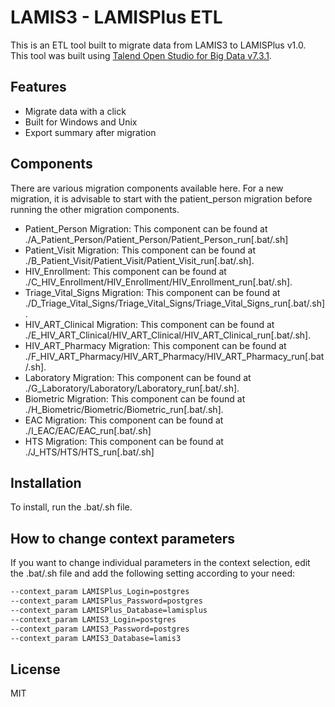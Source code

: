 # LAMIS3 - LAMISPlus ETL

This is an ETL tool built to migrate data from LAMIS3 to LAMISPlus v1.0. This tool was built using [Talend Open Studio for Big Data v7.3.1](https://www.talend.com/products/talend-open-studio/).

## Features

- Migrate data with a click
- Built for Windows and Unix
- Export summary after migration

## Components
There are various migration components available here. For a new migration, it is advisable to start with the patient_person migration before running the other migration components.
- Patient_Person Migration: This component can be found at ./A_Patient_Person/Patient_Person/Patient_Person_run[.bat/.sh]
- Patient_Visit Migration: This component can be found at ./B_Patient_Visit/Patient_Visit/Patient_Visit_run[.bat/.sh]. 
- HIV_Enrollment: This component can be found at ./C_HIV_Enrollment/HIV_Enrollment/HIV_Enrollment_run[.bat/.sh].
- Triage_Vital_Signs Migration: This component can be found at ./D_Triage_Vital_Signs/Triage_Vital_Signs/Triage_Vital_Signs_run[.bat/.sh]. 
- HIV_ART_Clinical Migration: This component can be found at ./E_HIV_ART_Clinical/HIV_ART_Clinical/HIV_ART_Clinical_run[.bat/.sh].
- HIV_ART_Pharmacy Migration: This component can be found at ./F_HIV_ART_Pharmacy/HIV_ART_Pharmacy/HIV_ART_Pharmacy_run[.bat/.sh].
- Laboratory Migration: This component can be found at ./G_Laboratory/Laboratory/Laboratory_run[.bat/.sh].
- Biometric Migration: This component can be found at ./H_Biometric/Biometric/Biometric_run[.bat/.sh].
- EAC Migration: This component can be found at ./I_EAC/EAC/EAC_run[.bat/.sh]
- HTS Migration: This component can be found at ./J_HTS/HTS/HTS_run[.bat/.sh]


## Installation

To install, run the .bat/.sh file.

## How to change context parameters
If you want to change individual parameters in the context selection, edit the .bat/.sh file and add the following setting according to your need:

```sh
--context_param LAMISPlus_Login=postgres  
--context_param LAMISPlus_Password=postgres  
--context_param LAMISPlus_Database=lamisplus  
--context_param LAMIS3_Login=postgres  
--context_param LAMIS3_Password=postgres  
--context_param LAMIS3_Database=lamis3
```

## License

MIT